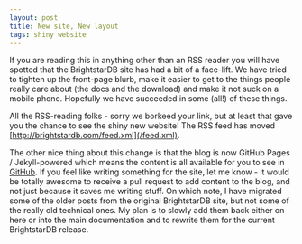 ```yaml
---
layout: post
title: New site, New layout
tags: shiny website
---
```


If you are reading this in anything other than an RSS reader you will have spotted that the BrightstarDB site has had a bit of a face-lift. We have tried to tighten up
the front-page blurb, make it easier to get to the things people really care about (the docs and the download) and make it not suck on a mobile phone. Hopefully we
have succeeded in some (all!) of these things.

All the RSS-reading folks - sorry we borkeed your link, but at least that gave you the chance to see the shiny new website! The RSS feed has moved [http://brightstardb.com/feed.xml](/feed.xml).

The other nice thing about this change is that the blog is now GitHub Pages / Jekyll-powered which means the content is all available for you to see in 
[GitHub](https://github.com/BrightstarDB/BrightstarDB.github.io). If you feel like writing something for the site, let me know - it would be totally awesome to receive a pull request 
to add content to the blog, and not just because it saves me writing stuff. On which note, I have migrated some of the older posts from the original BrightstarDB site, but
not some of the really old technical ones. My plan is to slowly add them back either on here or into the main documentation and to rewrite them for the current BrightstarDB release.